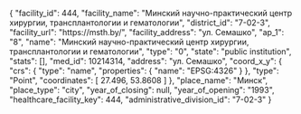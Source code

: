 {
    "facility_id": 444,
    "facility_name": "Минский научно-практический центр хирургии, трансплантологии и гематологии",
    "district_id": "7-02-3",
    "facility_url": "https:\/\/msth.by\/",
    "facility_address": "ул. Семашко",
    "ap_1": "8",
    "name": "Минский научно-практический центр хирургии, трансплантологии и гематологии",
    "type": "0",
    "state": "public institution",
    "stats": [],
    "med_id": 10214314,
    "address": "ул. Семашко",
    "coord_x_y": {
        "crs": {
            "type": "name",
            "properties": {
                "name": "EPSG:4326"
            }
        },
        "type": "Point",
        "coordinates": [
            27.496,
            53.8608
        ]
    },
    "place_name": "Минск",
    "place_type": "city",
    "year_of_closing": null,
    "year_of_opening": "1993",
    "healthcare_facility_key": 444,
    "administrative_division_id": "7-02-3"
}